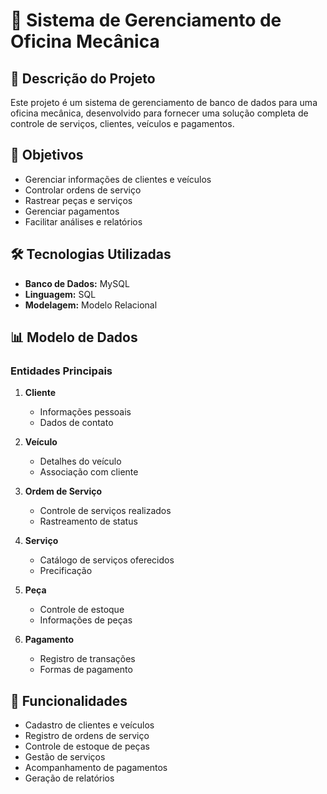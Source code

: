 # 🚗 Sistema de Gerenciamento de Oficina Mecânica

## 📝 Descrição do Projeto

Este projeto é um sistema de gerenciamento de banco de dados para uma oficina mecânica, desenvolvido para fornecer uma solução completa de controle de serviços, clientes, veículos e pagamentos.

## 🎯 Objetivos

- Gerenciar informações de clientes e veículos
- Controlar ordens de serviço
- Rastrear peças e serviços
- Gerenciar pagamentos
- Facilitar análises e relatórios

## 🛠 Tecnologias Utilizadas

- **Banco de Dados:** MySQL
- **Linguagem:** SQL
- **Modelagem:** Modelo Relacional

## 📊 Modelo de Dados

### Entidades Principais

1. **Cliente**
   - Informações pessoais
   - Dados de contato

2. **Veículo**
   - Detalhes do veículo
   - Associação com cliente

3. **Ordem de Serviço**
   - Controle de serviços realizados
   - Rastreamento de status

4. **Serviço**
   - Catálogo de serviços oferecidos
   - Precificação

5. **Peça**
   - Controle de estoque
   - Informações de peças

6. **Pagamento**
   - Registro de transações
   - Formas de pagamento

## 🚀 Funcionalidades

- Cadastro de clientes e veículos
- Registro de ordens de serviço
- Controle de estoque de peças
- Gestão de serviços
- Acompanhamento de pagamentos
- Geração de relatórios

